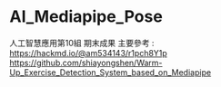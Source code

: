 # AI_Mediapipe_Pose
人工智慧應用第10組 期末成果
主要參考 : 
https://hackmd.io/@am534143/r1pch8Y1p
https://github.com/shiayongshen/Warm-Up_Exercise_Detection_System_based_on_Mediapipe
